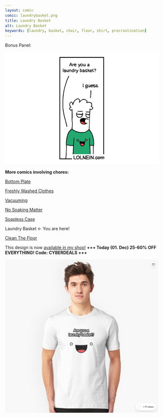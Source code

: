```yaml
---
layout: comic
comic: laundrybasket.png
title: Laundry Basket
alt: Laundry Basket
keywords: [laundry, basket, chair, floor, shirt, procrastination]
---
```


Bonus Panel:

![Laundry Basket Bonus Panel](/images/laundrybasket_bonus.png)


__More comics involving chores:__

[Bottom Plate](https://lolnein.com/2017/07/14/bottomplate/)

[Freshly Washed Clothes](https://lolnein.com/2017/09/20/freshlywashedclothes/)

[Vacuuming](https://lolnein.com/2017/11/25/vacuuming/)

[No Soaking Matter](https://lolnein.com/2019/04/12/nosoakingmatter/)

[Soapless Case](https://lolnein.com/2019/04/16/soaplesscase/)

Laundry Basket <- You are here!

[Clean The Floor](https://lolnein.com/2019/06/21/cleanthefloor/)


This design is now [available in my shop!](https://www.redbubble.com/people/LOLNEIN/shop) __+++ Today (01. Dec) 25-60% OFF EVERYTHING! Code: CYBERDEALS +++__


 

[![Laundry Basket Shirt](/images/laundrybasket_shirt2.png)](https://www.redbubble.com/people/LOLNEIN/shop)
